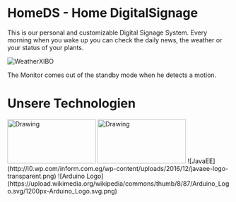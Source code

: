 # HomeDS - Home DigitalSignage

This is our personal and customizable Digital Signage System. Every morning when you wake up you can check the daily news, the weather or your status of your plants.

![WeatherXIBO](https://designmodo.com/wp-content/uploads/2012/09/1_mauereyecenter.jpg)

The Monitor comes out of the standby mode when he detects a motion.

# Unsere Technologien
<img src="http://xibo.org.uk/wp-content/themes/xibov3/img/logo-header.png" alt="Drawing" width="200px" height="100"/>
<img src="http://blog.engineeringhall.com/wp-content/uploads/2015/06/odroidhk_green.png" alt="Drawing" width="200px" height="100"/>
![JavaEE](http://i0.wp.com/inform.com.eg/wp-content/uploads/2016/12/javaee-logo-transparent.png)
![Arduino Logo](https://upload.wikimedia.org/wikipedia/commons/thumb/8/87/Arduino_Logo.svg/1200px-Arduino_Logo.svg.png)

